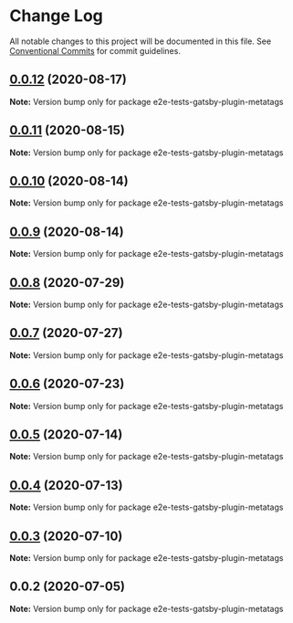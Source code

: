 # Change Log

All notable changes to this project will be documented in this file.
See [Conventional Commits](https://conventionalcommits.org) for commit guidelines.

## [0.0.12](https://github.com/reflexjs/reflex/compare/e2e-tests-gatsby-plugin-metatags@0.0.11...e2e-tests-gatsby-plugin-metatags@0.0.12) (2020-08-17)

**Note:** Version bump only for package e2e-tests-gatsby-plugin-metatags





## [0.0.11](https://github.com/reflexjs/reflex/compare/e2e-tests-gatsby-plugin-metatags@0.0.10...e2e-tests-gatsby-plugin-metatags@0.0.11) (2020-08-15)

**Note:** Version bump only for package e2e-tests-gatsby-plugin-metatags





## [0.0.10](https://github.com/reflexjs/reflex/compare/e2e-tests-gatsby-plugin-metatags@0.0.9...e2e-tests-gatsby-plugin-metatags@0.0.10) (2020-08-14)

**Note:** Version bump only for package e2e-tests-gatsby-plugin-metatags





## [0.0.9](https://github.com/reflexjs/reflex/compare/e2e-tests-gatsby-plugin-metatags@0.0.8...e2e-tests-gatsby-plugin-metatags@0.0.9) (2020-08-14)

**Note:** Version bump only for package e2e-tests-gatsby-plugin-metatags





## [0.0.8](https://github.com/reflexjs/reflex/compare/e2e-tests-gatsby-plugin-metatags@0.0.7...e2e-tests-gatsby-plugin-metatags@0.0.8) (2020-07-29)

**Note:** Version bump only for package e2e-tests-gatsby-plugin-metatags





## [0.0.7](https://github.com/reflexjs/reflex/compare/e2e-tests-gatsby-plugin-metatags@0.0.6...e2e-tests-gatsby-plugin-metatags@0.0.7) (2020-07-27)

**Note:** Version bump only for package e2e-tests-gatsby-plugin-metatags





## [0.0.6](https://github.com/reflexjs/reflex/compare/e2e-tests-gatsby-plugin-metatags@0.0.5...e2e-tests-gatsby-plugin-metatags@0.0.6) (2020-07-23)

**Note:** Version bump only for package e2e-tests-gatsby-plugin-metatags





## [0.0.5](https://github.com/reflexjs/reflex/compare/e2e-tests-gatsby-plugin-metatags@0.0.4...e2e-tests-gatsby-plugin-metatags@0.0.5) (2020-07-14)

**Note:** Version bump only for package e2e-tests-gatsby-plugin-metatags





## [0.0.4](https://github.com/reflexjs/reflex/compare/e2e-tests-gatsby-plugin-metatags@0.0.3...e2e-tests-gatsby-plugin-metatags@0.0.4) (2020-07-13)

**Note:** Version bump only for package e2e-tests-gatsby-plugin-metatags





## [0.0.3](https://github.com/reflexjs/reflex/compare/e2e-tests-gatsby-plugin-metatags@0.0.2...e2e-tests-gatsby-plugin-metatags@0.0.3) (2020-07-10)

**Note:** Version bump only for package e2e-tests-gatsby-plugin-metatags





## 0.0.2 (2020-07-05)

**Note:** Version bump only for package e2e-tests-gatsby-plugin-metatags
